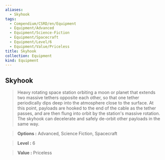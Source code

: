 ```yaml
---
aliases:
  - Skyhook
tags:
  - Compendium/CSRD/en/Equipment
  - Equipment/Advanced
  - Equipment/Science-Fiction
  - Equipment/Spacecraft
  - Equipment/Level/6
  - Equipment/Value/Priceless
title: Skyhook
collection: Equipment
kind: Equipment
---
```

## Skyhook    
    
>Heavy rotating space station orbiting a moon or planet that extends two massive tethers opposite each other, so that one tether periodically dips deep into the atmosphere close to the surface. At this point, payloads are hooked to the end of the cable as the tether passes, and are then flung into orbit by the station's massive rotation. The skyhook can decelerate and safely de-orbit other payloads in the same way.    
> **Options :** Advanced, Science Fiction, Spacecraft    
> **Level :** 6    
> **Value :** Priceless